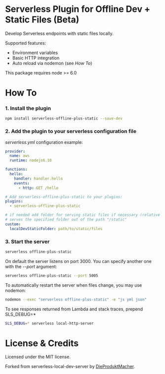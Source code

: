 Serverless Plugin for Offline Dev + Static Files (Beta)
=======

Develop Serverless endpoints with static files locally.

Supported features:

* Environment variables
* Basic HTTP integration
* Auto reload via nodemon (see *How To*)

This package requires node >= 6.0


# How To

### 1. Install the plugin

```sh
npm install serverless-offline-plus-static --save-dev
```

### 2. Add the plugin to your serverless configuration file

*serverless.yml* configuration example:

```yaml
provider:
  name: aws
  runtime: nodejs6.10

functions:
  hello:
    handler: handler.hello
    events:
      - http: GET /hello

# Add serverless-offline-plus-static to your plugins:
plugins:
  - serverless-offline-plus-static

# if needed add folder for serving static files if necessary (relative to service path)
# serves the specified folder out of the path "/static"
custom:
  localDevStaticFolder: path/to/static/files
```



### 3. Start the server

```sh
serverless offline-plus-static
```

On default the server listens on port 3000. You can specify another one with the *--port* argument:

```sh
serverless offline-plus-static --port 5005
```

To automatically restart the server when files change, you may use nodemon:

```sh
nodemon --exec "serverless offline-plus-static" -e "js yml json"
```

To see responses returned from Lambda and stack traces, prepend SLS_DEBUG=*

```sh
SLS_DEBUG=* serverless local-http-server
```

# License & Credits

Licensed under the MIT license.

Forked from serverless-local-dev-server by  [DieProduktMacher](http://www.dieproduktmacher.com).
